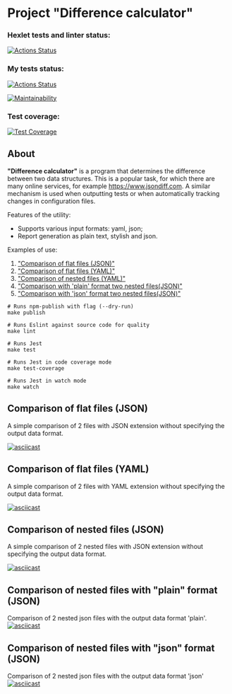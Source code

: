 # Project "Difference calculator"

### Hexlet tests and linter status:

[![Actions Status](https://github.com/Zakir0000/frontend-project-46/workflows/hexlet-check/badge.svg)](https://github.com/Zakir0000/frontend-project-46/actions)

### My tests status:

[![Actions Status](https://github.com/Zakir0000/frontend-project-46/workflows/CI/badge.svg)](https://github.com/Zakir0000/frontend-project-46/actions)

[![Maintainability](https://api.codeclimate.com/v1/badges/795803f5227e24ba10bd/maintainability)](https://codeclimate.com/github/Zakir0000/frontend-project-46/maintainability)

### Test coverage:

[![Test Coverage](https://api.codeclimate.com/v1/badges/795803f5227e24ba10bd/test_coverage)](https://codeclimate.com/github/Zakir0000/frontend-project-46/test_coverage)

## About

**"Difference calculator"** is a program that determines the difference between two data structures. This is a popular task, for which there are many online services, for example https://www.jsondiff.com. A similar mechanism is used when outputting tests or when automatically tracking changes in configuration files.

Features of the utility:

- Supports various input formats: yaml, json;
- Report generation as plain text, stylish and json.

Examples of use:

1. <a href="#default-comparison-flat-json">"Comparison of flat files (JSON)"</a>
2. <a href="#default-comparison-flat-yml">"Comparison of flat files (YAML)"</a>
3. <a href="#default-comparison-nested-json">"Comparison of nested files (YAML)"</a>
4. <a href="#plain-comparison-nested-json">"Comparison with 'plain' format two nested files(JSON)"</a>
5. <a href="#json-comparison-nested-json">"Comparison with 'json' format two nested files(JSON)"</a>

```shell
# Runs npm-publish with flag (--dry-run)
make publish

# Runs Eslint against source code for quality
make lint

# Runs Jest
make test

# Runs Jest in code coverage mode
make test-coverage

# Runs Jest in watch mode
make watch
```

<h2 id="default-comparison-flat-json">Comparison of flat files (JSON)</h2>
A simple comparison of 2 files with JSON extension without specifying the output data format.

[![asciicast](https://asciinema.org/a/AsJ1M4lFdvI9kNsCraTKbMcfj.svg)](https://asciinema.org/a/AsJ1M4lFdvI9kNsCraTKbMcfj)

<h2 id="default-comparison-flat-yaml">Comparison of flat files (YAML)</h2>
A simple comparison of 2 files with YAML extension without specifying the output data format.

[![asciicast](https://asciinema.org/a/1AE0I0aKMdMDzkJtujqqIzuSW.svg)](https://asciinema.org/a/1AE0I0aKMdMDzkJtujqqIzuSW)

[def]: https://github.com/Zakir0000/frontend-project-46/actions

<h2 id="default-comparison-nested-json">Comparison of nested files (JSON)</h2>
A simple comparison of 2 nested files with JSON extension without specifying the output data format.

[![asciicast](https://asciinema.org/a/OoUnwJPm820nCHYklnDMr479d.svg)](https://asciinema.org/a/OoUnwJPm820nCHYklnDMr479d)

<h2 id="plain-comparison-nested-json">Comparison of nested files with "plain" format (JSON)</h2>

Comparison of 2 nested json files with the output data format 'plain'.
[![asciicast](https://asciinema.org/a/wltru1dRVRgnHHNYNXgM0VbaK.svg)](https://asciinema.org/a/wltru1dRVRgnHHNYNXgM0VbaK)

<h2 id="json-comparison-nested-json">Comparison of nested files with "json" format (JSON)</h2>

Comparison of 2 nested json files with the output data format 'json'
[![asciicast](https://asciinema.org/a/pdDqeABYfg0ARrnAwBYB0mrvx.svg)](https://asciinema.org/a/pdDqeABYfg0ARrnAwBYB0mrvx)
